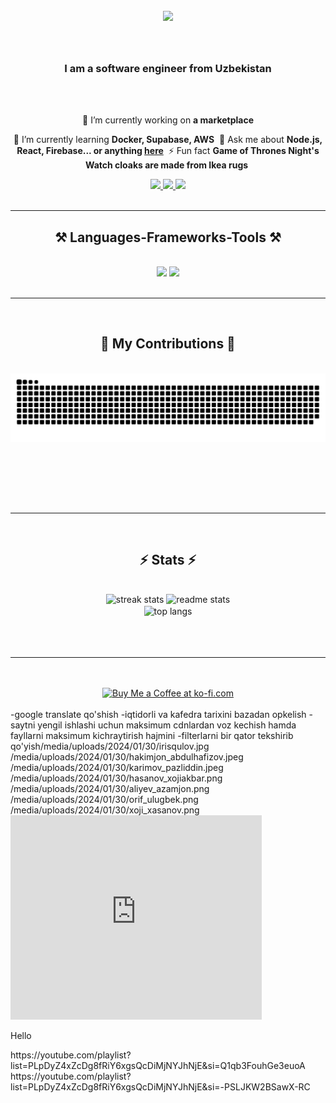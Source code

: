 ​
<h1 align="center">
    <img src="https://readme-typing-svg.herokuapp.com/?font=Righteous&size=35&center=true&vCenter=true&width=500&height=70&duration=4000&lines=Wellcome+to+profile+of;+Akhmadjanov+Abdulaziz;" />
</h1>
​
<h3 align="center">I am a software engineer from Uzbekistan </h3>
​
<br/>
​
<div align="center">
 
 🔭 I’m currently working on **a marketplace**
 
 🌱 I’m currently learning **Docker, Supabase, AWS**
​
💬 Ask me about **Node.js, React, Firebase... or anything [here](https://github.com/salesp07/salesp07/issues)**
​
⚡ Fun fact **Game of Thrones Night's Watch cloaks are made from Ikea rugs**
​
 </div>
 
<div align="center"> 
  <a href="mailto:pedro.sales.muniz@gmail.com">
    <img src="https://img.shields.io/badge/Gmail-333333?style=for-the-badge&logo=gmail&logoColor=red" />
  </a>
  <a href="https://linkedin.com/in/pedro-sales-muniz" target="_blank">
    <img src="https://img.shields.io/badge/LinkedIn-0077B5?style=for-the-badge&logo=linkedin&logoColor=white" target="_blank" />
  </a>
  <a href="https://salesp07.github.io" target="_blank">
     <img src="https://img.shields.io/badge/Portfolio-FF5722?style=for-the-badge&logo=todoist&logoColor=white" target="_blank" /> <!-- sqlite, safari, google-chrome are other good icon options -->
  </a>
</div>
​
 <hr/>
 
<h2 align="center">⚒️ Languages-Frameworks-Tools ⚒️</h2>
<br/>
<div align="center">
    <img src="https://skillicons.dev/icons?i=react,bootstrap,mui,html,css,vscode,github,figma,tailwind,git,r" />
    <img src="https://skillicons.dev/icons?i=nodejs,python,javascript,typescript,express,firebase,mongodb,c,java,nextjs,mysql,flask" /><br>
</div>
​
<br/>
<hr/>
​
<div align="center">
  <h2>🐍 My Contributions 🐍</h2>
  <br>
  <img alt="snake eating my contributions" src="https://raw.githubusercontent.com/salesp07/salesp07/output/github-contribution-grid-snake.svg" />
  
  <br/><br/><br/>
</div>
​
<hr/>
​
<h2 align="center">⚡ Stats ⚡</h2>
<br>
<div align=center>
  <img width=390 src="https://github-readme-streak-stats-salesp07.vercel.app/?user=salesp07&count_private=true&theme=react&border_radius=10" alt="streak stats"/>
  <img width=390 src="https://github-readme-stats-salesp07.vercel.app/api?username=salesp07&count_private=true&show_icons=true&theme=react&rank_icon=github&border_radius=10" alt="readme stats" />
  <br/>
  <img width=325 align="center" src="https://github-readme-stats-salesp07.vercel.app/api/top-langs/?username=salesp07&hide=HTML&langs_count=8&layout=compact&theme=react&border_radius=10&size_weight=0.5&count_weight=0.5&exclude_repo=github-readme-stats" alt="top langs" />
</div>
​
<br/><br/>
​
<hr/>
​
<br/>
​
<div align="center">
<a href='https://ko-fi.com/V7V4RAK9C' target='_blank'><img height='64' style='border:0px;height:64px;' src='https://storage.ko-fi.com/cdn/kofi1.png?v=3' border='0' alt='Buy Me a Coffee at ko-fi.com' /></a>
</div>
​
<br/>
​
​
​
​
-google translate qo'shish
-iqtidorli va kafedra tarixini bazadan opkelish
-saytni yengil ishlashi uchun maksimum cdnlardan voz kechish
hamda fayllarni maksimum kichraytirish hajmini
-filterlarni bir qator tekshirib qo'yish
​
​
/media/uploads/2024/01/30/irisqulov.jpg
/media/uploads/2024/01/30/hakimjon_abdulhafizov.jpeg
/media/uploads/2024/01/30/karimov_pazliddin.jpeg
/media/uploads/2024/01/30/hasanov_xojiakbar.png
/media/uploads/2024/01/30/aliyev_azamjon.png
/media/uploads/2024/01/30/orif_ulugbek.png
​
​
/media/uploads/2024/01/30/xoji_xasanov.png
​
​
​
​
​
<iframe src="https://onedrive.live.com/embed?resid=997B4F74BFC4D51C%21126&authkey=!AKK60iEmkxYp5vI&em=2" width="402" height="327" frameborder="0" scrolling="no"></iframe>
​
<p>Hello</p>
​
​
​
https://youtube.com/playlist?list=PLpDyZ4xZcDg8fRiY6xgsQcDiMjNYJhNjE&si=Q1qb3FouhGe3euoA
​
https://youtube.com/playlist?list=PLpDyZ4xZcDg8fRiY6xgsQcDiMjNYJhNjE&si=-PSLJKW2BSawX-RC
